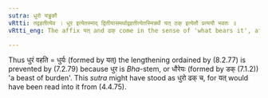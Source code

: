 ```yaml
---
sutra: धुरो यड्ढकौ
vRtti: तद्वहतीत्येव । धुर इत्येतस्माद् द्वितीयासमर्थाद्वहतीत्येतस्मिन्नर्थे यत् ठक् इत्येतौ प्रत्ययौ भवतः ॥
vRtti_eng: The affix यत् and ढक् come in the sense of 'what bears it', after the word '_dhura_' in the second case in construction,

---
```

Thus धुरं वहति = धुर्यः (formed by यत्) the lengthening ordained by (8.2.77) is prevented by (7.2.79) because धुर is _Bha_-stem, or धौरेयः (formed by डक् (7.1.2)) 'a beast of burden'. This _sutra_ might have stood as धुरो ढक् च, for यत् would have been read into it from (4.4.75).